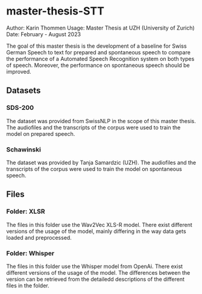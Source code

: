 # master-thesis-STT
Author: Karin Thommen 
Usage: Master Thesis at UZH (University of Zurich) 
Date: February - August 2023

The goal of this master thesis is the development of a baseline for Swiss German Speech to text for prepared and spontaneous speech to compare the performance of a Automated Speech Recognition system on both types of speech. Moreover, the performance on spontaneous speech should be improved.

## Datasets
### SDS-200 
The dataset was provided from SwissNLP in the scope of this master thesis. The audiofiles and the transcripts of the corpus were used to train the model on prepared speech. 

### Schawinski
The dataset was provided by Tanja Samardzic (UZH). The audiofiles and the transcripts of the corpus were used to train the model on spontaneous speech. 

## Files 
### Folder: XLSR 
The files in this folder use the Wav2Vec XLS-R model. There exist different versions of the usage of the model, mainly differing in the way data gets loaded and preprocessed. 

### Folder: Whisper
The files in this folder use the Whisper model from OpenAi. 
There exist different versions of the usage of the model. The differences between the version can be retrieved from the detailedd descriptions of the different files in the folder. 
